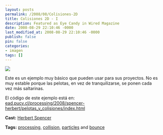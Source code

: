 ```yaml
---
layout: posts
permalink: /2008/08/Colisiones-2D
title: Colisiones 2D - I
description: Featured as Eye Candy in Wired Magazine
date: 2008-08-29 22:10:46 -0000
last_modified_at: 2008-08-29 22:10:46 -0000
publish: false
pin: false
categories:
- imagen
tags: []
---
```

[![](http://b.vimeocdn.com/ts/604/373/60437326_200.jpg)](http://vimeo.com/1629105)

Este es un ejemplo muy básico que pueden usar para sus proyectos. No es muy estable porque las pelotas, en vez de tranquilizarse, se ponen cada vez más saltarinas.

El código de este ejemplo está en:  
[ead.pucv.cl/processing/2008/spencer-herbert/pelotas_y_colisiones/index.html](http://www.ead.pucv.cl/processing/2008/spencer-herbert/pelotas_y_colisiones/index.html)

**Cast:** [Herbert Spencer](http://vimeo.com/hspencer)

**Tags:** [processing](http://vimeo.com/tag:processing), [collision](http://vimeo.com/tag:collision), [particles](http://vimeo.com/tag:particles) and [bounce](http://vimeo.com/tag:bounce)
